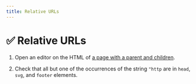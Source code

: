 ```yaml
---
title: Relative URLs
---
```


# ✅ Relative URLs

1.  Open an editor on the HTML of [a page with a parent and children].
    
1.  Check that all but one of the occurrences of the string `"http` are in 
    `head`, `svg`, and `footer` elements.

[a page with a parent and children]: ../grandparent/ac/
